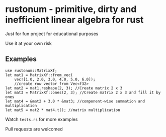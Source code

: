 # rustonum - primitive, dirty and inefficient linear algebra for rust 

Just for fun project for educational purposes

Use it at your own risk

Examples
--------
    use rustonum::MatrixXf;
    let mat1 = MatrixXf::from_vec(
        vec![1.0, 2.0, 3.0, 4.0, 5.0, 6.0]);
        //create row vector from Vec<f32>
    let mat2 = mat1.reshape(2, 3); //Create matrix 2 x 3
    let mat3 = MatrixXf::ones(2, 3); //Create matrix 2 x 3 and fill it by ones
    let mat4 = &mat2 + 3.0 * &mat3; //component-wise summation and multiplication 
    let mat5 = mat2 * mat4.t(); //matrix multiplication
    

Watch `tests.rs` for more examples

Pull requests are welcomed

